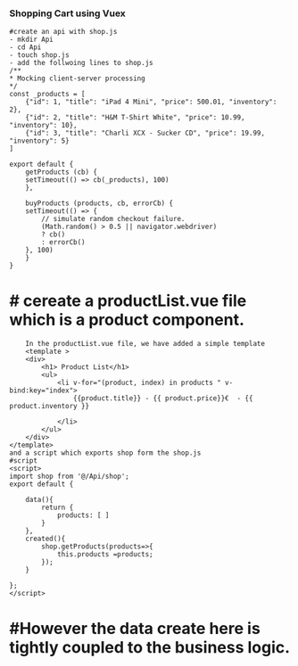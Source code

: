 ### Shopping Cart using Vuex
    #create an api with shop.js 
    - mkdir Api 
    - cd Api 
    - touch shop.js 
    - add the follwoing lines to shop.js 
    /**
    * Mocking client-server processing
    */
    const _products = [
        {"id": 1, "title": "iPad 4 Mini", "price": 500.01, "inventory": 2},
        {"id": 2, "title": "H&M T-Shirt White", "price": 10.99, "inventory": 10},
        {"id": 3, "title": "Charli XCX - Sucker CD", "price": 19.99, "inventory": 5}
    ]
    
    export default {
        getProducts (cb) {
        setTimeout(() => cb(_products), 100)
        },
    
        buyProducts (products, cb, errorCb) {
        setTimeout(() => {
            // simulate random checkout failure.
            (Math.random() > 0.5 || navigator.webdriver)
            ? cb()
            : errorCb()
        }, 100)
        }
    }
#  # cereate a productList.vue file which is a product component. 
        In the productList.vue file, we have added a simple template 
        <template >
        <div>
            <h1> Product List</h1>    
            <ul>
                <li v-for="(product, index) in products " v-bind:key="index">
                    {{product.title}} - {{ product.price}}€  - {{ product.inventory }}

                </li>
            </ul>
        </div>
    </template>
    and a script which exports shop form the shop.js 
    #script 
    <script>
    import shop from '@/Api/shop';
    export default {
    
        data(){
            return {
                products: [ ]
            }
        },
        created(){
            shop.getProducts(products=>{
                this.products =products;
            });
        }

    };
    </script>
#   #However the data create here is tightly coupled to the business logic. 

